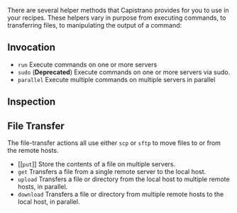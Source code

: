 There are several helper methods that Capistrano provides for you to use in your recipes. These helpers vary in purpose from executing commands, to transferring files, to manipulating the output of a command:

## Invocation

* `run` Execute commands on one or more servers
* `sudo` (**Deprecated**) Execute commands on one or more servers via sudo.
* `parallel` Execute multiple commands on multiple servers in parallel

## Inspection

## File Transfer

The file-transfer actions all use either `scp` or `sftp` to move files to or from the remote hosts.

* [[`put`]] Store the contents of a file on multiple servers.
* `get` Transfers a file from a single remote server to the local host.
* `upload` Transfers a file or directory from the local host to multiple remote hosts, in parallel.
* `download` Transfers a file or directory from multiple remote hosts to the local host, in parallel.